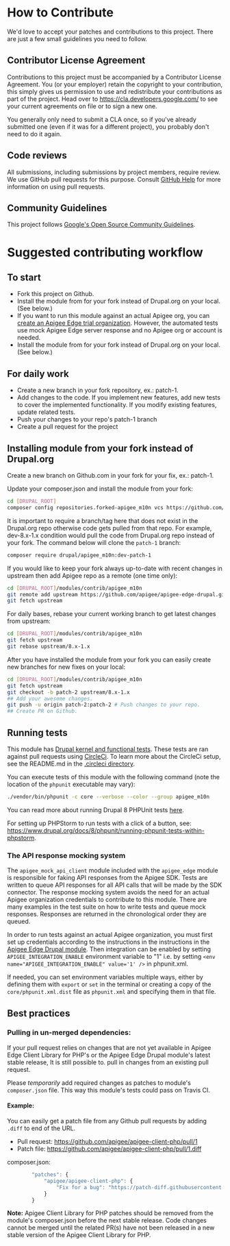 # How to Contribute

We'd love to accept your patches and contributions to this project. There are
just a few small guidelines you need to follow.

## Contributor License Agreement

Contributions to this project must be accompanied by a Contributor License
Agreement. You (or your employer) retain the copyright to your contribution,
this simply gives us permission to use and redistribute your contributions as
part of the project. Head over to <https://cla.developers.google.com/> to see
your current agreements on file or to sign a new one.

You generally only need to submit a CLA once, so if you've already submitted one
(even if it was for a different project), you probably don't need to do it
again.

## Code reviews

All submissions, including submissions by project members, require review. We
use GitHub pull requests for this purpose. Consult
[GitHub Help](https://help.github.com/articles/about-pull-requests/) for more
information on using pull requests.

## Community Guidelines

This project follows [Google's Open Source Community Guidelines](https://opensource.google.com/conduct/).

# Suggested contributing workflow

## To start

* Fork this project on Github.
* Install the module from for your fork instead of Drupal.org on your local. (See below.)
* If you want to run this module against an actual Apigee org, you can [create an Apigee Edge trial organization](https://login.apigee.com/login).
  However, the automated tests use mock Apigee Edge server response and no Apigee org or account is needed.
* Install the module from for your fork instead of Drupal.org on your local. (See below.)

## For daily work

* Create a new branch in your fork repository, ex.: patch-1.
* Add changes to the code. If you implement new features, add new
tests to cover the implemented functionality. If you modify existing features, update related tests.
* Push your changes to your repo's patch-1 branch
* Create a pull request for the project

## Installing module from your fork instead of Drupal.org

Create a new branch on Github.com in your fork for your fix, ex.: patch-1.

Update your composer.json and install the module from your fork:
```bash
cd [DRUPAL_ROOT]
composer config repositories.forked-apigee_m10n vcs https://github.com/[YOUR-GITHUB-USERNAME]/apigee-edge-drupal
```

It is important to require a branch/tag here that does not exist in the Drupal.org repo otherwise code
gets pulled from that repo. For example, dev-8.x-1.x condition would pull the code from Drupal.org repo
instead of your fork. The command below will clone the `patch-1` branch:

```bash
composer require drupal/apigee_m10n:dev-patch-1
```

If you would like to keep your fork always up-to-date with recent changes in
upstream then add Apigee repo as a remote (one time only):

```bash
cd [DRUPAL_ROOT]/modules/contrib/apigee_m10n
git remote add upstream https://github.com/apigee/apigee-edge-drupal.git
git fetch upstream
```

For daily bases, rebase your current working branch to get latest changes from
upstream:

```bash
cd [DRUPAL_ROOT]/modules/contrib/apigee_m10n
git fetch upstream
git rebase upstream/8.x-1.x
```

After you have installed the module from your fork you can easily create new
branches for new fixes on your local:

```bash
cd [DRUPAL_ROOT]/modules/contrib/apigee_m10n
git fetch upstream
git checkout -b patch-2 upstream/8.x-1.x
## Add your awesome changes.
git push -u origin patch-2:patch-2 # Push changes to your repo.
## Create PR on Github.
```

## Running tests

This module has [Drupal kernel and functional tests](https://www.drupal.org/docs/8/testing/types-of-tests-in-drupal-8). These
tests are ran against pull requests using [CircleCi](https://circleci.com/). To learn more about the CircleCi setup, see
the README.md in the [.circleci directory](.circleci).

You can execute tests of this module with the following command (note the location
of the `phpunit` executable may vary):

```sh
./vendor/bin/phpunit -c core --verbose --color --group apigee_m10n
```

You can read more about running Drupal 8 PHPUnit tests [here](https://www.drupal.org/docs/8/phpunit/running-phpunit-tests).

For setting up PHPStorm to run tests with a click of a button, see:
<https://www.drupal.org/docs/8/phpunit/running-phpunit-tests-within-phpstorm>.

### The API response mocking system

The `apigee_mock_api_client` module included with the `apigee_edge` module is responsible for faking API
responses from the Apigee SDK. Tests are written to queue API responses for all API calls
that will be made by the SDK connector. The response mocking system avoids the need for
an actual Apigee organization credentials to contribute to this module. There are many
examples in the test suite on how to write tests and queue mock responses. Responses are
returned in the chronological order they are queued.

In order to run tests against an actual Apigee organization, you must first set up
credentials according to the instructions in the instructions in the [Apigee Edge Drupal module](https://github.com/apigee/apigee-edge-drupal/blob/8.x-1.x/CONTRIBUTING.md#running-tests).
Then integration can be enabled by setting `APIGEE_INTEGRATION_ENABLE` environment variable
to "1" i.e. by setting `<env name="APIGEE_INTEGRATION_ENABLE" value='1' />` in phpunit.xml.

If needed, you can set environment variables multiple ways, either by defining them with
`export` or `set` in the terminal or creating a copy of the `core/phpunit.xml.dist`
file as `phpunit.xml` and specifying them in that file.

## Best practices

### Pulling in un-merged dependencies:

If your pull request relies on changes that are not yet available in Apigee Edge
Client Library for PHP's or the Apigee Edge Drupal module's latest stable release,
It is still possible to. pull in changes from an existing pull request.

Please *temporarily* add required changes as patches to module's `composer.json` file.
This way this module's tests could pass on Travis CI.

#### Example:

You can easily get a patch file from any Github pull requests by adding `.diff`
to end of the URL.

- Pull request: <https://github.com/apigee/apigee-client-php/pull/1>
- Patch file: <https://github.com/apigee/apigee-client-php/pull/1.diff>

composer.json:

```js
        "patches": {
            "apigee/apigee-client-php": {
                "Fix for a bug": "https://patch-diff.githubusercontent.com/raw/apigee/apigee-client-php/pull/1.diff"
            }
        }
```

**Note:** Apigee Client Library for PHP patches should be removed from the
module's composer.json before the next stable release. Code changes cannot be
merged until the related PR(s) have not been released in a new stable version of
the Apigee Client Library for PHP.
